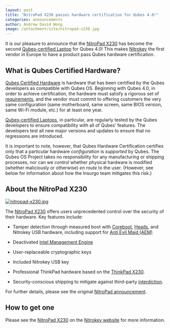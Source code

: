 ```yaml
---
layout: post
title: "NitroPad X230 passes hardware certification for Qubes 4.0!"
categories: announcements
author: Andrew David Wong
image: /attachment/site/nitropad-x230.jpg
---
```


It is our pleasure to announce that the [NitroPad X230] has become the
second [Qubes-certified Laptop][laptop] for Qubes 4.0! This makes
[Nitrokey] the first vendor in Europe to have a product pass Qubes
hardware certification.


## What is Qubes Certified Hardware?

[Qubes Certified Hardware] is hardware that has been certified by the
Qubes developers as compatible with Qubes OS. Beginning with Qubes 4.0,
in order to achieve certification, the hardware must satisfy a rigorous
set of [requirements], and the vendor must commit to offering customers
the very same configuration (same motherboard, same screen, same BIOS
version, same Wi-Fi module, etc.) for at least one year.

[Qubes-certified Laptops][laptop], in particular, are regularly tested
by the Qubes developers to ensure compatibility with all of Qubes'
features. The developers test all new major versions and updates to
ensure that no regressions are introduced.

It is important to note, however, that Qubes Hardware Certification
certifies only that a particular hardware *configuration* is *supported*
by Qubes. The Qubes OS Project takes no responsibility for any
manufacturing or shipping processes, nor can we control whether physical
hardware is modified (whether maliciously or otherwise) *en route* to
the user. (However, see below for information about how the Insurgo team
mitigates this risk.)


## About the NitroPad X230

[![nitropad-x230.jpg](/attachment/site/nitropad-x230.jpg)][NitroPad X230]

The [NitroPad X230] offers users unprecedented control over the security
of their hardware. Key features include:

  - Tamper detection through measured boot with [Coreboot], [Heads], and
    Nitrokey USB hardware, including support for [Anti Evil Maid (AEM)]

  - Deactivated [Intel Management Engine]

  - User-replaceable cryptographic keys

  - Included Nitrokey USB key

  - Professional ThinkPad hardware based on the [ThinkPad X230].

  - Security-conscious shipping to mitigate against third-party
    [interdiction].

For further details, please see the original [NitroPad announcement].


## How to get one

Please see the [NitroPad X230] on the [Nitrokey website][Nitrokey] for
more information.


[NitroPad X230]: https://shop.nitrokey.com/shop/product/nitropad-x230-67
[Nitrokey]: https://www.nitrokey.com/
[laptop]: https://www.qubes-os.org/doc/certified-hardware/#qubes-certified-laptop-insurgo-privacybeast-x230
[Qubes Certified Hardware]: https://www.qubes-os.org/doc/certified-hardware/
[requirements]: https://www.qubes-os.org/doc/certified-hardware/#hardware-certification-requirements
[ThinkPad X230]: https://www.thinkwiki.org/wiki/Category:X230
[Coreboot]: https://www.coreboot.org/
[Heads]: https://github.com/osresearch/heads/
[Anti Evil Maid (AEM)]: https://www.qubes-os.org/doc/anti-evil-maid/
[Intel Management Engine]: https://libreboot.org/faq.html#intelme
[interdiction]: https://en.wikipedia.org/wiki/Interdiction
[NitroPad announcement]: https://www.nitrokey.com/news/2020/nitropad-secure-laptop-unique-tamper-detection


